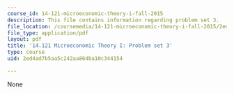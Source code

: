 ```yaml
---
course_id: 14-121-microeconomic-theory-i-fall-2015
description: This file contains information regarding problem set 3.
file_location: /coursemedia/14-121-microeconomic-theory-i-fall-2015/2ed4ad7b5aa5c242aa864ba10c344154_MIT14_121F15_ps3f05.pdf
file_type: application/pdf
layout: pdf
title: '14.121 Microeconomic Theory I: Problem set 3'
type: course
uid: 2ed4ad7b5aa5c242aa864ba10c344154

---
```

None
